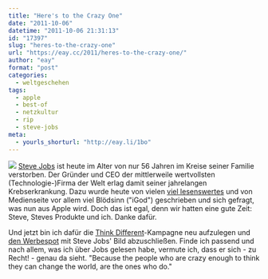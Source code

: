 ```yaml
---
title: "Here's to the Crazy One"
date: "2011-10-06"
datetime: "2011-10-06 21:31:13"
id: "17397"
slug: "heres-to-the-crazy-one"
url: "https://eay.cc/2011/heres-to-the-crazy-one/"
author: "eay"
format: "post"
categories:
  - weltgeschehen
tags:
  - apple
  - best-of
  - netzkultur
  - rip
  - steve-jobs
meta:
  - yourls_shorturl: "http://eay.li/1bo"
---
```


![](https://eay.cc/uploads/2011/stevejobs.jpg) [Steve Jobs](http://de.wikipedia.org/wiki/Steve_Jobs) ist heute im Alter von nur 56 Jahren im Kreise seiner Familie verstorben. Der Gründer und CEO der mittlerweile wertvollsten (Technologie-)Firma der Welt erlag damit seiner jahrelangen Krebserkrankung. Dazu wurde heute von vielen [viel lesenswertes](http://kottke.org/11/10/remembering-steve-jobs) und von Medienseite vor allem viel Blödsinn ("iGod") geschrieben und sich gefragt, was nun aus Apple wird. Doch das ist egal, denn wir hatten eine gute Zeit: Steve, Steves Produkte und ich. Danke dafür.

Und jetzt bin ich dafür die [Think Different](http://de.wikipedia.org/wiki/Think_Different)\-Kampagne neu aufzulegen und [den Werbespot](http://www.youtube.com/watch?v=4oAB83Z1ydE) mit Steve Jobs' Bild abzuschließen. Finde ich passend und nach allem, was ich über Jobs gelesen habe, vermute ich, dass er sich - zu Recht! - genau da sieht. "Because the people who are crazy enough to think they can change the world, are the ones who do."
